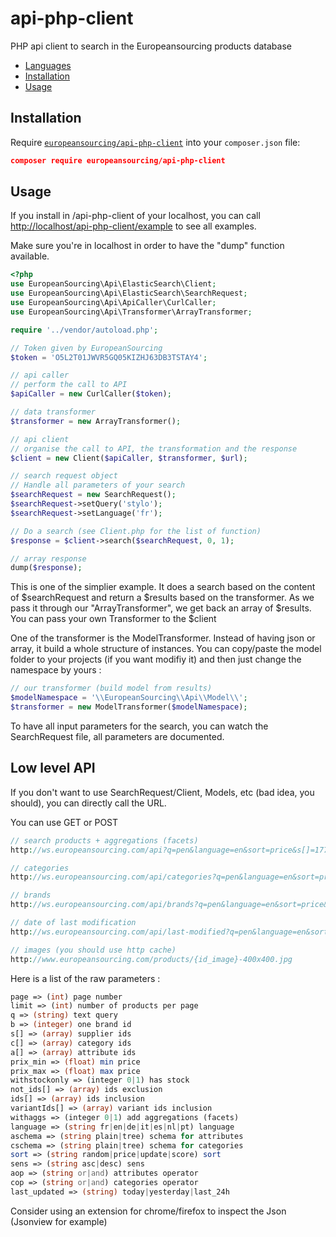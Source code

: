 # api-php-client

PHP api client to search in the Europeansourcing products database

* [Languages](#languages)
* [Installation](#installation)
* [Usage](#usage)


Installation
------------

Require [`europeansourcing/api-php-client`](https://packagist.org/packages/europeansourcing/api-php-client)
into your `composer.json` file:

``` json
composer require europeansourcing/api-php-client
```

Usage
-----

If you install in /api-php-client of your localhost, you can call [http://localhost/api-php-client/example](http://localhost/api-php-client/example) to see all examples.

Make sure you're in localhost in order to have the "dump" function available.

``` php
<?php
use EuropeanSourcing\Api\ElasticSearch\Client;
use EuropeanSourcing\Api\ElasticSearch\SearchRequest;
use EuropeanSourcing\Api\ApiCaller\CurlCaller;
use EuropeanSourcing\Api\Transformer\ArrayTransformer;

require '../vendor/autoload.php';

// Token given by EuropeanSourcing
$token = 'O5L2T01JWVR5GQ05KIZHJ63DB3TSTAY4';

// api caller
// perform the call to API
$apiCaller = new CurlCaller($token);

// data transformer
$transformer = new ArrayTransformer();

// api client
// organise the call to API, the transformation and the response
$client = new Client($apiCaller, $transformer, $url);

// search request object
// Handle all parameters of your search
$searchRequest = new SearchRequest();
$searchRequest->setQuery('stylo');
$searchRequest->setLanguage('fr');

// Do a search (see Client.php for the list of function)
$response = $client->search($searchRequest, 0, 1);

// array response
dump($response);
```

This is one of the simplier example. It does a search based on the content of $searchRequest and return a $results based on the transformer.
As we pass it through our "ArrayTransformer", we get back an array of $results.
You can pass your own Transformer to the $client

One of the transformer is the ModelTransformer. Instead of having json or array, it build a whole structure of instances.
You can copy/paste the model folder to your projects (if you want modifiy it) and then just change the namespace by yours :

``` php
// our transformer (build model from results)
$modelNamespace = '\\EuropeanSourcing\\Api\\Model\\';
$transformer = new ModelTransformer($modelNamespace);
```

To have all input parameters for the search, you can watch the SearchRequest file, all parameters are documented.

Low level API
-----

If you don't want to use SearchRequest/Client, Models, etc (bad idea, you should), you can directly call the URL.

You can use GET or POST

``` php
// search products + aggregations (facets)
http://ws.europeansourcing.com/api?q=pen&language=en&sort=price&s[]=1774&token=O5L2T01JWVR5GQ05KIZHJ63DB3TSTAY4

// categories
http://ws.europeansourcing.com/api/categories?q=pen&language=en&sort=price&s[]=1774&token=O5L2T01JWVR5GQ05KIZHJ63DB3TSTAY4

// brands
http://ws.europeansourcing.com/api/brands?q=pen&language=en&sort=price&s[]=1774&token=O5L2T01JWVR5GQ05KIZHJ63DB3TSTAY4

// date of last modification
http://ws.europeansourcing.com/api/last-modified?q=pen&language=en&sort=price&s[]=1774&token=O5L2T01JWVR5GQ05KIZHJ63DB3TSTAY4

// images (you should use http cache)
http://www.europeansourcing.com/products/{id_image}-400x400.jpg
```

Here is a list of the raw parameters : 

``` php
page => (int) page number
limit => (int) number of products per page
q => (string) text query
b => (integer) one brand id
s[] => (array) supplier ids
c[] => (array) category ids
a[] => (array) attribute ids
prix_min => (float) min price
prix_max => (float) max price
withstockonly => (integer 0|1) has stock
not_ids[] => (array) ids exclusion
ids[] => (array) ids inclusion
variantIds[] => (array) variant ids inclusion
withaggs => (integer 0|1) add aggregations (facets)
language => (string fr|en|de|it|es|nl|pt) language
aschema => (string plain|tree) schema for attributes
cschema => (string plain|tree) schema for categories
sort => (string random|price|update|score) sort
sens => (string asc|desc) sens
aop => (string or|and) attributes operator
cop => (string or|and) categories operator
last_updated => (string) today|yesterday|last_24h
```

Consider using an extension for chrome/firefox to inspect the Json (Jsonview for example)
